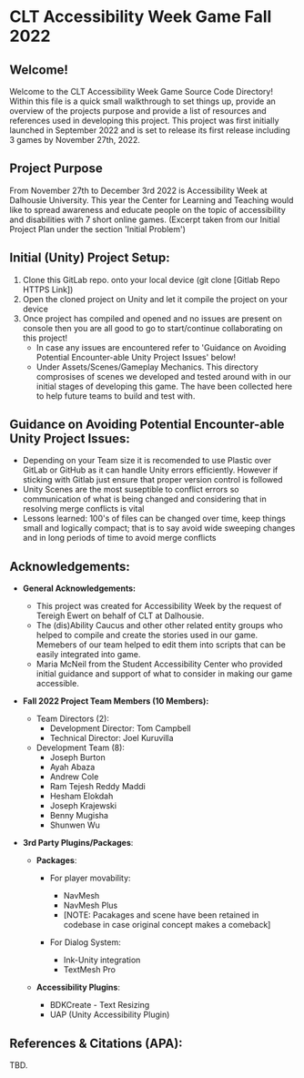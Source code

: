 # CLT Accessibility Week Game Fall 2022

## Welcome!
Welcome to the CLT Accessibility Week Game Source Code Directory! Within this file is a quick small walkthrough to set things up, provide an overview of the projects purpose and provide a list of resources and references used in developing this project. 
This project was first initially launched in September 2022 and is set to release its first release including 3 games by November 27th, 2022.


## Project Purpose
From November 27th to December 3rd 2022 is Accessibility Week at Dalhousie University. This year the Center for Learning and Teaching would like to spread awareness and educate people on the topic of accessibility and disabilities with 7 short online games.
(Excerpt taken from our Initial Project Plan under the section 'Initial Problem')


## Initial (Unity) Project Setup:
1. Clone this GitLab repo. onto your local device (git clone [Gitlab Repo HTTPS Link])
2. Open the cloned project on Unity and let it compile the project on your device
3. Once project has compiled and opened and no issues are present on console then you are all good to go to start/continue collaborating on this project!
    - In case any issues are encountered refer to 'Guidance on Avoiding Potential Encounter-able Unity Project Issues' below!
    - Under Assets/Scenes/Gameplay Mechanics. This directory comprosises of scenes we developed and tested around with in our initial stages of developing this game. The have been collected here to help future teams to build and test with.


## Guidance on Avoiding Potential Encounter-able Unity Project Issues:
- Depending on your Team size it is recomended to use Plastic over GitLab or GitHub as it can handle Unity errors efficiently. However if sticking with Gitlab just ensure that proper version control is followed
- Unity Scenes are the most suseptible to conflict errors so communication of what is being changed and considering that in resolving merge conflicts is vital
- Lessons learned: 100's of files can be changed over time, keep things small and logically compact; that is to say avoid wide sweeping changes and in long periods of time to avoid merge conflicts



## Acknowledgements:
- **General Acknowledgements:**
    - This project was created for Accessibility Week by the request of Tereigh Ewert on behalf of CLT at Dalhousie.
    - The (dis)Ability Caucus and other other related entity groups who helped to compile and create the stories used in our game. Memebers of our team helped to edit them into scripts that can be easily integrated into game.
    - Maria McNeil from the Student Accessibility Center who provided initial guidance and support of what to consider in making our game accessible.

- **Fall 2022 Project Team Members (10 Members):**
    - Team Directors (2):
        - Development Director: Tom Campbell
        - Technical Director: Joel Kuruvilla
    - Development Team (8):
        - Joseph Burton
        - Ayah Abaza
        - Andrew Cole
        - Ram Tejesh Reddy Maddi
        - Hesham Elokdah
        - Joseph Krajewski
        - Benny Mugisha
        - Shunwen Wu

- **3rd Party Plugins/Packages**:
    - **Packages**:
        - For player movability:
            - NavMesh 
            - NavMesh Plus
            - [NOTE: Pacakages and scene have been retained in codebase in case original concept makes a comeback]

        - For Dialog System:
            - Ink-Unity integration
            - TextMesh Pro

    - **Accessibility Plugins**:
        - BDKCreate - Text Resizing
        - UAP (Unity Accessibility Plugin)


## References & Citations (APA):
TBD.
